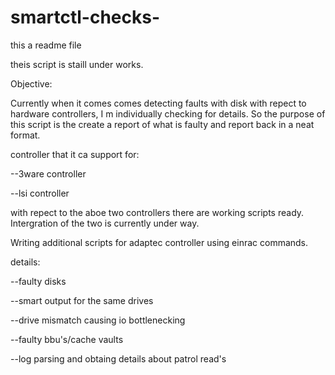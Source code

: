 # smartctl-checks-

this a readme file

theis script is staill under works.

Objective:

Currently when it comes comes detecting faults with disk with repect to hardware controllers, I m individually checking for details.
So the purpose of this script is the create a report of what is faulty and report back in a neat format.

controller that it ca support for:

--3ware controller

--lsi controller

with  repect to the aboe two controllers there are working scripts ready. Intergration of the two is currently under way.


Writing additional scripts for adaptec controller using einrac commands.

details:

--faulty disks

--smart output for the same drives

--drive mismatch causing io bottlenecking

--faulty bbu's/cache vaults

--log parsing and obtaing details about patrol read's


